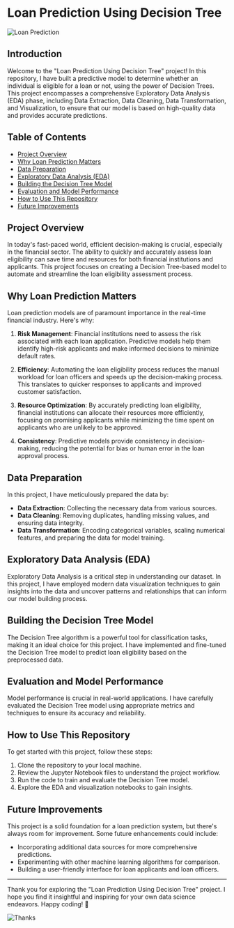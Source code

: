 # Loan Prediction Using Decision Tree

![Loan Prediction](https://datatrained.com/images/hackthonsb1639983544.png)

## Introduction

Welcome to the "Loan Prediction Using Decision Tree" project! In this repository, I have built a predictive model to determine whether an individual is eligible for a loan or not, using the power of Decision Trees. This project encompasses a comprehensive Exploratory Data Analysis (EDA) phase, including Data Extraction, Data Cleaning, Data Transformation, and Visualization, to ensure that our model is based on high-quality data and provides accurate predictions.

## Table of Contents

- [Project Overview](#project-overview)
- [Why Loan Prediction Matters](#why-loan-prediction-matters)
- [Data Preparation](#data-preparation)
- [Exploratory Data Analysis (EDA)](#exploratory-data-analysis-eda)
- [Building the Decision Tree Model](#building-the-decision-tree-model)
- [Evaluation and Model Performance](#evaluation-and-model-performance)
- [How to Use This Repository](#how-to-use-this-repository)
- [Future Improvements](#future-improvements)


## Project Overview

In today's fast-paced world, efficient decision-making is crucial, especially in the financial sector. The ability to quickly and accurately assess loan eligibility can save time and resources for both financial institutions and applicants. This project focuses on creating a Decision Tree-based model to automate and streamline the loan eligibility assessment process.

## Why Loan Prediction Matters

Loan prediction models are of paramount importance in the real-time financial industry. Here's why:

1. **Risk Management**: Financial institutions need to assess the risk associated with each loan application. Predictive models help them identify high-risk applicants and make informed decisions to minimize default rates.

2. **Efficiency**: Automating the loan eligibility process reduces the manual workload for loan officers and speeds up the decision-making process. This translates to quicker responses to applicants and improved customer satisfaction.

3. **Resource Optimization**: By accurately predicting loan eligibility, financial institutions can allocate their resources more efficiently, focusing on promising applicants while minimizing the time spent on applicants who are unlikely to be approved.

4. **Consistency**: Predictive models provide consistency in decision-making, reducing the potential for bias or human error in the loan approval process.

## Data Preparation

In this project, I have meticulously prepared the data by:

- **Data Extraction**: Collecting the necessary data from various sources.
- **Data Cleaning**: Removing duplicates, handling missing values, and ensuring data integrity.
- **Data Transformation**: Encoding categorical variables, scaling numerical features, and preparing the data for model training.

## Exploratory Data Analysis (EDA)

Exploratory Data Analysis is a critical step in understanding our dataset. In this project, I have employed modern data visualization techniques to gain insights into the data and uncover patterns and relationships that can inform our model building process.

## Building the Decision Tree Model

The Decision Tree algorithm is a powerful tool for classification tasks, making it an ideal choice for this project. I have implemented and fine-tuned the Decision Tree model to predict loan eligibility based on the preprocessed data.

## Evaluation and Model Performance

Model performance is crucial in real-world applications. I have carefully evaluated the Decision Tree model using appropriate metrics and techniques to ensure its accuracy and reliability.

## How to Use This Repository

To get started with this project, follow these steps:

1. Clone the repository to your local machine.
2. Review the Jupyter Notebook files to understand the project workflow.
3. Run the code to train and evaluate the Decision Tree model.
4. Explore the EDA and visualization notebooks to gain insights.

## Future Improvements

This project is a solid foundation for a loan prediction system, but there's always room for improvement. Some future enhancements could include:

- Incorporating additional data sources for more comprehensive predictions.
- Experimenting with other machine learning algorithms for comparison.
- Building a user-friendly interface for loan applicants and loan officers.

---

Thank you for exploring the "Loan Prediction Using Decision Tree" project. I hope you find it insightful and inspiring for your own data science endeavors. Happy coding! 🚀

![Thanks](https://encrypted-tbn0.gstatic.com/images?q=tbn:ANd9GcR7xqWfIXL8cRXZJjgD17xpnoRM_w5yDDYp6w&usqp=CAU)
